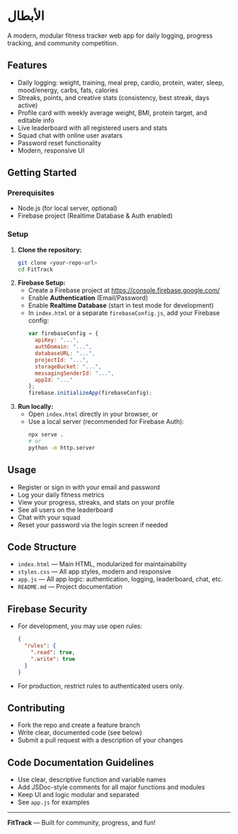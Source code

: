 # الأبطال

A modern, modular fitness tracker web app for daily logging, progress tracking, and community competition.

## Features
- Daily logging: weight, training, meal prep, cardio, protein, water, sleep, mood/energy, carbs, fats, calories
- Streaks, points, and creative stats (consistency, best streak, days active)
- Profile card with weekly average weight, BMI, protein target, and editable info
- Live leaderboard with all registered users and stats
- Squad chat with online user avatars
- Password reset functionality
- Modern, responsive UI

## Getting Started

### Prerequisites
- Node.js (for local server, optional)
- Firebase project (Realtime Database & Auth enabled)

### Setup
1. **Clone the repository:**
   ```bash
   git clone <your-repo-url>
   cd FitTrack
   ```
2. **Firebase Setup:**
   - Create a Firebase project at https://console.firebase.google.com/
   - Enable **Authentication** (Email/Password)
   - Enable **Realtime Database** (start in test mode for development)
   - In `index.html` or a separate `firebaseConfig.js`, add your Firebase config:
     ```js
     var firebaseConfig = {
       apiKey: "...",
       authDomain: "...",
       databaseURL: "...",
       projectId: "...",
       storageBucket: "...",
       messagingSenderId: "...",
       appId: "..."
     };
     firebase.initializeApp(firebaseConfig);
     ```
3. **Run locally:**
   - Open `index.html` directly in your browser, or
   - Use a local server (recommended for Firebase Auth):
     ```bash
     npx serve .
     # or
     python -m http.server
     ```

## Usage
- Register or sign in with your email and password
- Log your daily fitness metrics
- View your progress, streaks, and stats on your profile
- See all users on the leaderboard
- Chat with your squad
- Reset your password via the login screen if needed

## Code Structure
- `index.html` — Main HTML, modularized for maintainability
- `styles.css` — All app styles, modern and responsive
- `app.js` — All app logic: authentication, logging, leaderboard, chat, etc.
- `README.md` — Project documentation

## Firebase Security
- For development, you may use open rules:
  ```json
  {
    "rules": {
      ".read": true,
      ".write": true
    }
  }
  ```
- For production, restrict rules to authenticated users only.

## Contributing
- Fork the repo and create a feature branch
- Write clear, documented code (see below)
- Submit a pull request with a description of your changes

## Code Documentation Guidelines
- Use clear, descriptive function and variable names
- Add JSDoc-style comments for all major functions and modules
- Keep UI and logic modular and separated
- See `app.js` for examples

---

**FitTrack** — Built for community, progress, and fun! 
